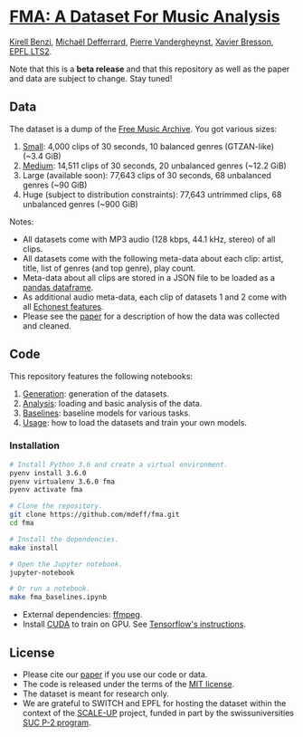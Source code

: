 # [FMA: A Dataset For Music Analysis][paper]

[Kirell Benzi](http://kirellbenzi.com/), [Michaël Defferrard](http://deff.ch),
[Pierre Vandergheynst](https://people.epfl.ch/pierre.vandergheynst),
[Xavier Bresson](http://research.ntu.edu.sg/expertise/academicprofile/Pages/StaffProfile.aspx?ST_EMAILID=XBRESSON),
[EPFL LTS2](https://lts2.epfl.ch).

[paper]: https://arxiv.org/abs/1612.01840>

Note that this is a **beta release** and that this repository as well as the
paper and data are subject to change. Stay tuned!

## Data

The dataset is a dump of the [Free Music Archive](https://freemusicarchive.org/).
You got various sizes:

1. [Small](https://os.unil.cloud.switch.ch/fma/fma_small.zip): 4,000 clips of
   30 seconds, 10 balanced genres (GTZAN-like) (~3.4 GiB)
2. [Medium](https://os.unil.cloud.switch.ch/fma/fma_medium.zip): 14,511 clips
   of 30 seconds, 20 unbalanced genres (~12.2 GiB)
3. Large (available soon): 77,643 clips of 30 seconds, 68 unbalanced genres
   (~90 GiB)
4. Huge (subject to distribution constraints): 77,643 untrimmed clips, 68
   unbalanced genres (~900 GiB)

Notes:

* All datasets come with MP3 audio (128 kbps, 44.1 kHz, stereo) of all clips.
* All datasets come with the following meta-data about each clip: artist,
  title, list of genres (and top genre), play count.
* Meta-data about all clips are stored in a JSON file to be loaded as a
  [pandas dataframe](http://pandas.pydata.org/).
* As additional audio meta-data, each clip of datasets 1 and 2 come with all
  [Echonest features](http://the.echonest.com/).
* Please see the [paper] for a description of how the data was collected and
  cleaned.

## Code

This repository features the following notebooks:

1. [Generation]: generation of the datasets.
2. [Analysis]: loading and basic analysis of the data.
3. [Baselines]: baseline models for various tasks.
4. [Usage]: how to load the datasets and train your own models.

[generation]: https://nbviewer.jupyter.org/github/mdeff/fma/blob/outputs/fma_generation.ipynb
[analysis]: https://nbviewer.jupyter.org/github/mdeff/fma/blob/outputs/fma_analysis.ipynb
[baselines]: https://nbviewer.jupyter.org/github/mdeff/fma/blob/outputs/fma_baselines.ipynb
[usage]: https://nbviewer.jupyter.org/github/mdeff/fma/blob/outputs/fma_usage.ipynb

### Installation

```sh
# Install Python 3.6 and create a virtual environment.
pyenv install 3.6.0
pyenv virtualenv 3.6.0 fma
pyenv activate fma

# Clone the repository.
git clone https://github.com/mdeff/fma.git
cd fma

# Install the dependencies.
make install

# Open the Jupyter notebook.
jupyter-notebook

# Or run a notebook.
make fma_baselines.ipynb
```

* External dependencies: [ffmpeg](https://ffmpeg.org/download.html).
* Install [CUDA](https://en.wikipedia.org/wiki/CUDA) to train on GPU.
  See [Tensorflow's instructions](https://www.tensorflow.org/install/).

## License

* Please cite our [paper] if you use our code or data.
* The code is released under the terms of the [MIT license](LICENSE.txt).
* The dataset is meant for research only.
* We are grateful to SWITCH and EPFL for hosting the dataset within the context
  of the [SCALE-UP](https://projects.switch.ch/scale-up/) project, funded in
  part by the swissuniversities
  [SUC P-2 program](https://www.swissuniversities.ch/isci).
